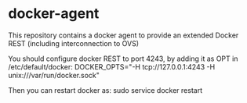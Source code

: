 # docker-agent
This repository contains a docker agent to provide an extended Docker REST (including interconnection to OVS)

You should configure docker REST to port 4243, by adding it as OPT in /etc/default/docker:
DOCKER_OPTS="-H tcp://127.0.0.1:4243 -H unix:///var/run/docker.sock"

Then you can restart docker as:
sudo service docker restart

